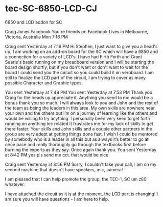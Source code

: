 # tec-SC-6850-LCD-CJ
6850 and LCD addon for SC





Craig Jones
Facebook
You're friends on Facebook
Lives in Melbourne, Victoria, Australia
Mon 7:16 PM

Craig sent Yesterday at 7:16 PM
Hi Stephen, I just want to give you a head's up, I am working on an add-on board for the SC which will have a 6850 and a connection for a variety of LCD's. I have had Firth Forth and Grant Searle's basic running on my breadboard version and I will be starting the board design shortly, but if you don't want or don't want to wait for the board I could send you the circuit so you could build it on veroboard. I am still to finalize the LCD part of the circuit, I am trying to cover as many possible Character and Graphic types.

You sent Yesterday at 7:49 PM
You sent Yesterday at 7:53 PM
Thank you Craig for the heads up appreciate it. Anything you send to me would be a bonus thank you so much. I will always look to you and John and the rest of the team as being the leaders in this area. My own skills are nowhere near your own and the others but I’m on a journey of learning like the others and would be willing to try anything. I personally been very keen to get forth running on anything tec related It frustrates me for my lack of skills to get there faster. Your skills and John skills and a couple other partners in the group are very adept at getting things done fast. I wish I could be mentored by somebody who is a leader in all this but as always it’s better to go at once pace  and really thoroughly go through the textbooks first before burning the experts as they say. Once again thank you.
You sent Yesterday at 8:42 PM
yes pls send me cct. that would be nice.

Craig sent Yesterday at 8:56 PM
Sorry, I couldn't take your call, I am on my second machine that doesn't have speakers, mic, camera!

I am pleased that I can help promote the group, the TEC-1, SC  um  z80 whatever.


I have attached the circuit as it is at the moment, the LCD part is changing!
I am sure you will have questions - I am here to help.
